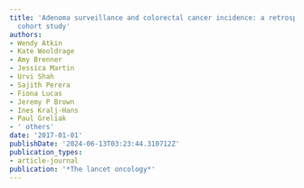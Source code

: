 ```yaml
---
title: 'Adenoma surveillance and colorectal cancer incidence: a retrospective, multicentre,
  cohort study'
authors:
- Wendy Atkin
- Kate Wooldrage
- Amy Brenner
- Jessica Martin
- Urvi Shah
- Sajith Perera
- Fiona Lucas
- Jeremy P Brown
- Ines Kralj-Hans
- Paul Greliak
- ' others'
date: '2017-01-01'
publishDate: '2024-06-13T03:23:44.310712Z'
publication_types:
- article-journal
publication: '*The lancet oncology*'
---
```

